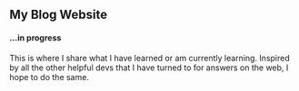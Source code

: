 ## My Blog Website
#### ...in progress

This is where I share what I have learned or am currently learning. Inspired by all the other helpful devs that I have turned to for answers on the web, I hope to do the same.
